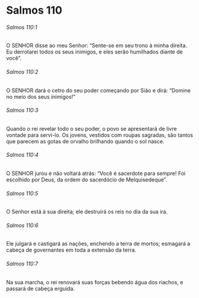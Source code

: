 # Salmos 110

###### Salmos 110:1

O SENHOR disse ao meu Senhor: “Sente-se em seu trono à minha direita. Eu derrotarei todos os seus inimigos, e eles serão humilhados diante de você”.

###### Salmos 110:2

O SENHOR dará o cetro do seu poder começando por Sião e dirá: “Domine no meio dos seus inimigos!”

###### Salmos 110:3

Quando o rei revelar todo o seu poder, o povo se apresentará de livre vontade para servi-lo. Os jovens, vestidos com roupas sagradas, são tantos que parecem as gotas de orvalho brilhando quando o sol nasce.

###### Salmos 110:4

O SENHOR jurou e não voltará atrás: “Você é sacerdote para sempre! Foi escolhido por Deus, da ordem do sacerdócio de Melquisedeque”.

###### Salmos 110:5

O Senhor está à sua direita; ele destruirá os reis no dia da sua ira.

###### Salmos 110:6

Ele julgará e castigará as nações, enchendo a terra de mortos; esmagará a cabeça de governantes em toda a extensão da terra.

###### Salmos 110:7

Na sua marcha, o rei renovará suas forças bebendo água dos riachos, e passará de cabeça erguida.

